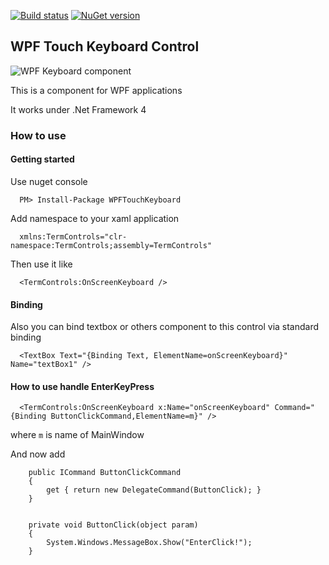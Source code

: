 [![Build status](https://ci.appveyor.com/api/projects/status/py2u4lm82ud0m91q?svg=true)](https://ci.appveyor.com/project/snmslavk/wpf-on-screen-keyboard)
[![NuGet version](https://badge.fury.io/nu/WPFTouchKeyboard.svg)](https://badge.fury.io/nu/WPFTouchKeyboard)

## WPF Touch Keyboard Control
![WPF Keyboard component](https://visualstudiogallery.msdn.microsoft.com/d711a67c-ceb7-46ec-a0c7-0db4e2cdea53/image/file/208492/1/68747470733a2f2f692e6779617a6f2e636f6d2f37343435656166366139346231326236633261323636373764366631643863622e676966.gif)

This is a component for WPF applications

It works under .Net Framework 4

### How to use
#### Getting started
Use nuget console

      PM> Install-Package WPFTouchKeyboard

Add namespace to your xaml application

      xmlns:TermControls="clr-namespace:TermControls;assembly=TermControls"
 
 Then use it like
 
      <TermControls:OnScreenKeyboard />

#### Binding      
Also you can bind textbox or others component to this control via standard binding

      <TextBox Text="{Binding Text, ElementName=onScreenKeyboard}" Name="textBox1" />

#### How to use handle EnterKeyPress

      <TermControls:OnScreenKeyboard x:Name="onScreenKeyboard" Command="{Binding ButtonClickCommand,ElementName=m}" />
      
where `m` is name of MainWindow

And now add

        public ICommand ButtonClickCommand
        {
            get { return new DelegateCommand(ButtonClick); }
        }


        private void ButtonClick(object param)
        {
            System.Windows.MessageBox.Show("EnterClick!");
        }





